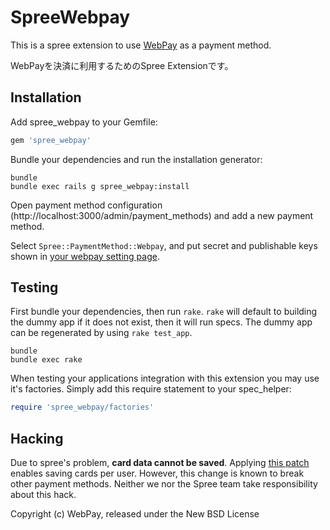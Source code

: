SpreeWebpay
===========

This is a spree extension to use [WebPay](https://webpay.jp/) as a payment method.

WebPayを決済に利用するためのSpree Extensionです。

Installation
------------

Add spree_webpay to your Gemfile:

```ruby
gem 'spree_webpay'
```

Bundle your dependencies and run the installation generator:

```shell
bundle
bundle exec rails g spree_webpay:install
```

Open payment method configuration (http://localhost:3000/admin/payment_methods) and add a new payment method.

Select `Spree::PaymentMethod::Webpay`, and put secret and publishable keys shown in [your webpay setting page](https://webpay.jp/settings).

Testing
-------

First bundle your dependencies, then run `rake`. `rake` will default to building the dummy app if it does not exist, then it will run specs. The dummy app can be regenerated by using `rake test_app`.

```shell
bundle
bundle exec rake
```

When testing your applications integration with this extension you may use it's factories.
Simply add this require statement to your spec_helper:

```ruby
require 'spree_webpay/factories'
```

Hacking
-------

Due to spree's problem, **card data cannot be saved**.
Applying [this patch](https://github.com/spree/spree/pull/5292) enables saving cards per user.
However, this change is known to break other payment methods.
Neither we nor the Spree team take responsibility about this hack.

Copyright (c) WebPay, released under the New BSD License
